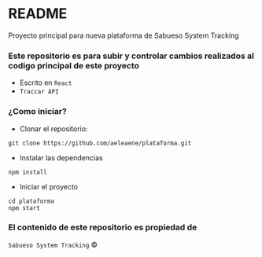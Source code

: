 # README #

Proyecto principal para nueva plataforma de Sabueso System Tracking

### Este repositorio es para subir y controlar cambios realizados al codigo principal de este proyecto ###

* Escrito en ```React```
* ```Traccar API```

### ¿Como iniciar? ###

* Clonar el repositorio: 
```
git clone https://github.com/aeleaene/plataforma.git
```
* Instalar las dependencias 
```
npm install
```
* Iniciar el proyecto 
``` 
cd plataforma
npm start
```
### El contenido de este repositorio es propiedad de  ###
```Sabueso System Tracking```  &copy;
